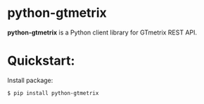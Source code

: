 python-gtmetrix
========================

**python-gtmetrix** is a Python client library for GTmetrix REST API.

Quickstart:
========================

Install package:

    $ pip install python-gtmetrix
